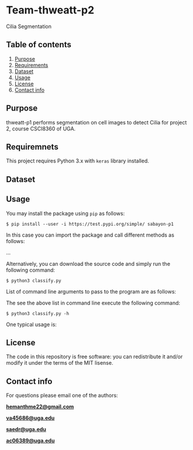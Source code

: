 # Team-thweatt-p2

Cilia Segmentation

## Table of contents

1. [Purpose](#purpose)
2. [Requirements](#requirements)
3. [Dataset](#dataset)
4. [Usage](#usage)
5. [License](#license)
6. [Contact info](#contact-info)

## Purpose

thweatt-p1 performs segmentation on cell images to detect Cilia for project 2, course CSCI8360 of UGA. 


## Requiremnets

This project requires Python 3.x with `keras` library installed.

## Dataset


## Usage

You may install the package using `pip` as follows:

`$ pip install --user -i https://test.pypi.org/simple/ sabayon-p1`

In this case you can import the package and call different methods as follows:

... 

Alternatively, you can download the source code and simply run the following command:

`$ python3 classify.py`

List of command line arguments to pass to the program are as follows:



The see the above list in command line execute the following command:

`$ python3 classify.py -h`

One typical usage is:


## License
The code in this repository is free software: you can redistribute it and/or modify it under the terms of the MIT lisense. 

## Contact info

For questions please email one of the authors: 

**hemanthme22@gmail.com**

**va45686@uga.edu**

**saedr@uga.edu**

**ac06389@uga.edu**

